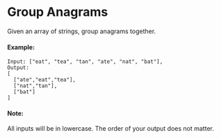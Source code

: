 # Group Anagrams


Given an array of strings, group anagrams together.

#### Example:
```
Input: ["eat", "tea", "tan", "ate", "nat", "bat"],
Output:
[
  ["ate","eat","tea"],
  ["nat","tan"],
  ["bat"]
]
```

#### Note:

All inputs will be in lowercase.
The order of your output does not matter.